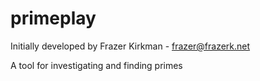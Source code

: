 primeplay
=========

Initially developed by Frazer Kirkman - frazer@frazerk.net

A tool for investigating and finding primes
